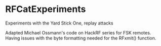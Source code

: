 # RFCatExperiments
Experiments with the Yard Stick One, replay attacks

Adapted Michael Ossmann's code on HackRF series for FSK remotes.
Having issues with the byte formatting needed for the RFxmit() function.
